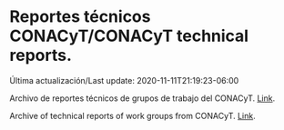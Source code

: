 # Reportes técnicos CONACyT/CONACyT technical reports.

Última actualización/Last update: 2020-11-11T21:19:23-06:00

Archivo de reportes técnicos de grupos de trabajo del CONACyT. [Link](https://coronavirus.conacyt.mx/productos/index.html).

Archive of technical reports of work groups from CONACyT. [Link](https://coronavirus.conacyt.mx/productos/index.html).
